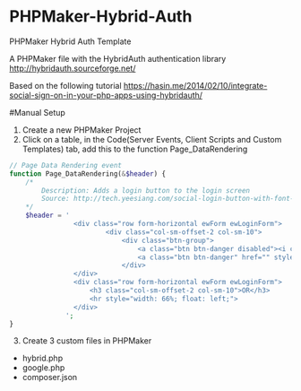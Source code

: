 # PHPMaker-Hybrid-Auth
PHPMaker Hybrid Auth Template

A PHPMaker file with the HybridAuth authentication library http://hybridauth.sourceforge.net/ 

Based on the following tutorial
https://hasin.me/2014/02/10/integrate-social-sign-on-in-your-php-apps-using-hybridauth/

#Manual Setup
1. Create a new PHPMaker Project
2. Click on a table, in the Code(Server Events, Client Scripts and Custom Templates) tab, add this to the 
function Page_DataRendering
```php
// Page Data Rendering event
function Page_DataRendering(&$header) {
	/* 
		Description: Adds a login button to the login screen
		Source: http://tech.yeesiang.com/social-login-button-with-font-awesome-bootstrap/
	*/
	$header = '
				<div class="row form-horizontal ewForm ewLoginForm">
				   		<div class="col-sm-offset-2 col-sm-10">
				   			<div class="btn-group">
				   				<a class="btn btn-danger disabled"><i class="fa fa-google-plus" style="width:16px; height:20px"></i></a>
				   				<a class="btn btn-danger" href="" style="width:12em; height:37px"> Sign in with Google</a>
				   			</div>
				</div>
				<div class="row form-horizontal ewForm ewLoginForm">
					<h3 class="col-sm-offset-2 col-sm-10">OR</h3>
					<hr style="width: 66%; float: left;">
				</div>
			  ';
}
 ```
 
3. Create 3 custom files in PHPMaker

 - hybrid.php
 - google.php
 - composer.json
